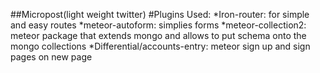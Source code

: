 ##Micropost(light weight twitter)
#Plugins Used:
*Iron-router: for simple and easy routes
*meteor-autoform: simplies forms
*meteor-collection2: meteor package that extends mongo and allows to put schema onto the mongo collections
*Differential/accounts-entry: meteor sign up and sign pages on new page
